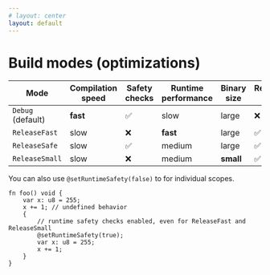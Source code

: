 ```yaml
---
# layout: center
layout: default
---
```

# Build modes (optimizations)

<Transform scale="0.8">

| Mode | Compilation speed | Safety checks | Runtime performance | Binary size | Reproducible build |
| --- | --- | --- | --- | --- | --- |
| <code class="inline-code">Debug</code> (default) | **fast** | ✅ | slow | large | ❌ |
| <code class="inline-code">ReleaseFast</code> | slow | ❌ | **fast** | large | ✅ |
| <code class="inline-code">ReleaseSafe</code> | slow | ✅ | medium | large | ✅ |
| <code class="inline-code">ReleaseSmall</code> | slow | ❌ | medium | **small** | ✅ |

You can also use <code class="inline-code">@setRuntimeSafety(false)</code> to <Anchor href="https://ziglang.org/documentation/master/#setRuntimeSafety" text="disable runtime safety checks" /> for individual scopes.

```zig
fn foo() void {
    var x: u8 = 255;
    x += 1; // undefined behavior
    {
        // runtime safety checks enabled, even for ReleaseFast and ReleaseSmall
        @setRuntimeSafety(true);
        var x: u8 = 255;
        x += 1;
    }
}
```

</Transform>

<!--
You can use `@setRuntimeSafety()` at any scope, so the value can be overridden at any scope.
-->

